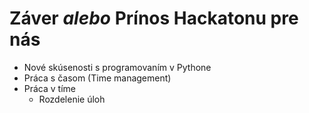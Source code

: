 # **Záver** *alebo* **Prínos Hackatonu pre nás**

- Nové skúsenosti s programovaním v Pythone
- Práca s časom (Time management)
- Práca v tíme
  - Rozdelenie úloh  
